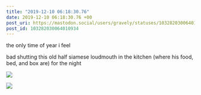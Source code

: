 ```yaml
---
title: "2019-12-10 06:18:30.76"
date: 2019-12-10 06:18:30.76 +00
post_uri: https://mastodon.social/users/gravely/statuses/103282030064010934
post_id: 103282030064010934
---
```

the only time of year i feel

bad shutting this old half siamese loudmouth in the kitchen (where his food, bed, and box are) for the night


![](/images/22551365.jpg)

![](/images/22551367.jpg)

